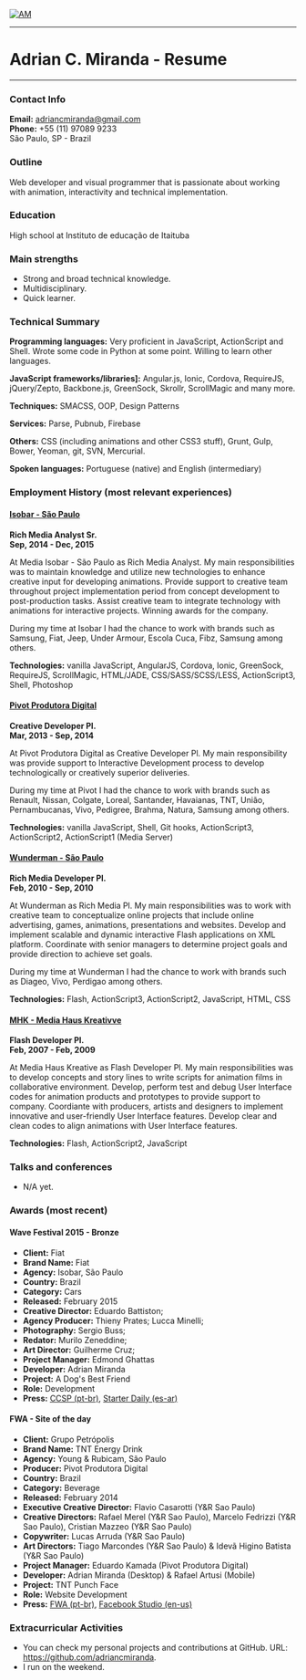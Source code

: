 [![AM](http://i.imgur.com/CEEbHaw.gif)](http://adriancmiranda.github.io "My new git-push powered blog")

----------------------------
# Adrian C. Miranda - Resume
----------------------------

### Contact Info

**Email:** adriancmiranda@gmail.com <br/>
**Phone:** +55 (11) 97089 9233 <br/>
São Paulo, SP - Brazil

### Outline

Web developer and visual programmer that is passionate about working with animation, interactivity and technical implementation.

### Education

High school at Instituto de educação de Itaituba

### Main strengths

- Strong and broad technical knowledge.
- Multidisciplinary.
- Quick learner.

### Technical Summary

**Programming languages:** Very proficient in JavaScript, ActionScript and Shell. Wrote some code in Python at some point. Willing to learn other languages.

**JavaScript frameworks/libraries]:** Angular.js, Ionic, Cordova, RequireJS, jQuery/Zepto, Backbone.js, GreenSock, Skrollr, ScrollMagic and many more.

**Techniques:** SMACSS, OOP, Design Patterns

**Services:** Parse, Pubnub, Firebase

**Others:** CSS (including animations and other CSS3 stuff), Grunt, Gulp, Bower, Yeoman, git, SVN, Mercurial.

**Spoken languages:** Portuguese (native) and English (intermediary)

### Employment History (most relevant experiences)

#### [Isobar - São Paulo](http://www.isobar.com.br)
**Rich Media Analyst Sr.** <br/>
**Sep, 2014 - Dec, 2015**

At Media Isobar - São Paulo as Rich Media Analyst. My main responsibilities was to maintain knowledge and utilize new technologies to enhance creative input for developing animations.
Provide support to creative team throughout project implementation period from concept development to post-production tasks.
Assist creative team to integrate technology with animations for interactive projects.
Winning awards for the company.

During my time at Isobar I had the chance to work with brands such as Samsung, Fiat, Jeep, Under Armour, Escola Cuca, Fibz, Samsung among others.

**Technologies:** vanilla JavaScript, AngularJS, Cordova, Ionic, GreenSock, RequireJS, ScrollMagic, HTML/JADE, CSS/SASS/SCSS/LESS, ActionScript3, Shell, Photoshop

#### [Pivot Produtora Digital](http://www.ppivot.com.br)
**Creative Developer Pl.** <br/>
**Mar, 2013 - Sep, 2014**

At Pivot Produtora Digital as Creative Developer Pl. My main responsibility was provide support to Interactive Development process to develop technologically or creatively superior deliveries.

During my time at Pivot I had the chance to work with brands such as Renault, Nissan, Colgate, Loreal, Santander, Havaianas, TNT, União, Pernambucanas, Vivo, Pedigree, Brahma, Natura, Samsung among others.

**Technologies:** vanilla JavaScript, Shell, Git hooks, ActionScript3, ActionScript2, ActionScript1 (Media Server)

#### [Wunderman - São Paulo](https://www.wunderman.com.br/)
**Rich Media Developer Pl.** <br/>
**Feb, 2010 - Sep, 2010**

At Wunderman as Rich Media Pl. My main responsibilities was to work with creative team to conceptualize online projects that include online advertising, games, animations, presentations and websites.
Develop and implement scalable and dynamic interactive Flash applications on XML platform.
Coordinate with senior managers to determine project goals and provide direction to achieve set goals.

During my time at Wunderman I had the chance to work with brands such as Diageo, Vivo, Perdigao among others.

**Technologies:** Flash, ActionScript3, ActionScript2, JavaScript, HTML, CSS

#### [MHK - Media Haus Kreativve](https://www.wunderman.com.br/)
**Flash Developer Pl.** <br/>
**Feb, 2007 - Feb, 2009**

At Media Haus Kreative as Flash Developer Pl. My main responsibilities was to develop concepts and story lines to write scripts for animation films in collaborative environment.
Develop, perform test and debug User Interface codes for animation products and prototypes to provide support to company.
Coordiante with producers, artists and designers to implement innovative and user-friendly User Interface features.
Develop clear and clean codes to align animations with User Interface features.

**Technologies:** Flash, ActionScript2, JavaScript

### Talks and conferences

- N/A yet.

### Awards (most recent)

#### Wave Festival 2015 - Bronze
- **Client:** Fiat
- **Brand Name:** Fiat
- **Agency:** Isobar, São Paulo
- **Country:** Brazil
- **Category:** Cars
- **Released:** February 2015
- **Creative Director:** Eduardo Battiston;
- **Agency Producer:** Thieny Prates; Lucca Minelli;
- **Photography:** Sergio Buss;
- **Redator:** Murilo Zeneddine;
- **Art Director:** Guilherme Cruz;
- **Project Manager:** Edmond Ghattas
- **Developer:** Adrian Miranda
- **Project:** A Dog's Best Friend
- **Role:** Development
- **Press:** [CCSP (pt-br)](http://www.clubedecriacao.com.br/ultimas/wave-festival-2015-2/), [Starter Daily (es-ar)](http://starterdaily.com/festivales/2015/04/17/revisa-todos-los-ganadores-de-wave-festival-in-rio-2015/)

#### FWA - Site of the day
- **Client:** Grupo Petrópolis
- **Brand Name:** TNT Energy Drink
- **Agency:** Young & Rubicam, São Paulo
- **Producer:** Pivot Produtora Digital
- **Country:** Brazil
- **Category:** Beverage
- **Released:** February 2014
- **Executive Creative Director:** Flavio Casarotti (Y&R Sao Paulo)
- **Creative Directors:** Rafael Merel (Y&R Sao Paulo), Marcelo Fedrizzi (Y&R Sao Paulo), Cristian Mazzeo (Y&R Sao Paulo)
- **Copywriter:** Lucas Arruda (Y&R Sao Paulo)
- **Art Directors:** Tiago Marcondes (Y&R Sao Paulo) & Idevã Higino Batista (Y&R Sao Paulo)
- **Project Manager:** Eduardo Kamada (Pivot Produtora Digital)
- **Developer:** Adrian Miranda (Desktop) & Rafael Artusi (Mobile)
- **Project:** TNT Punch Face
- **Role:** Website Development
- **Press:** [FWA (pt-br)](http://www.thefwa.com/site/punchface), [Facebook Studio (en-us)](https://www.facebook-studio.com/gallery/submission/punchface)

### Extracurricular Activities

- You can check my personal projects and contributions at GitHub. URL: https://github.com/adriancmiranda.
- I run on the weekend.
